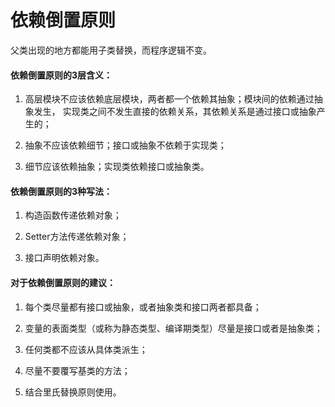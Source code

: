 # 依赖倒置原则

父类出现的地方都能用子类替换，而程序逻辑不变。

#### 依赖倒置原则的3层含义：

1. 高层模块不应该依赖底层模块，两者都一个依赖其抽象；模块间的依赖通过抽象发生，
实现类之间不发生直接的依赖关系，其依赖关系是通过接口或抽象产生的；

2. 抽象不应该依赖细节；接口或抽象不依赖于实现类；

3. 细节应该依赖抽象；实现类依赖接口或抽象类。

#### 依赖倒置原则的3种写法：

1. 构造函数传递依赖对象；

2. Setter方法传递依赖对象；

3. 接口声明依赖对象。

#### 对于依赖倒置原则的建议：

1. 每个类尽量都有接口或抽象，或者抽象类和接口两者都具备；

2. 变量的表面类型（或称为静态类型、编译期类型）尽量是接口或者是抽象类；

3. 任何类都不应该从具体类派生；

4. 尽量不要覆写基类的方法；

5. 结合里氏替换原则使用。